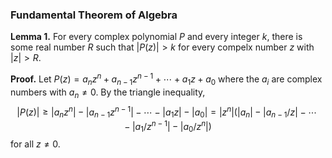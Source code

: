 
### Fundamental Theorem of Algebra

**Lemma 1.**
For every complex polynomial $P$ and every integer $k$, there is some real number $R$ such that $|P(z)| > k$ for every compelx number $z$ with $|z| > R$.

**Proof.**
Let $P(z) = a_n z^n + a_{n-1} z^{n-1} + \cdots + a_1 z + a_0$ where the $a_i$ are complex numbers with $a_n\neq 0$. By the triangle inequality,
$$|P(z)| \geq |a_n z^n| - |a_{n-1} z^{n-1}| - \cdots - |a_1 z| - |a_0| = |z^n|(|a_n| - |a_{n-1}/z| - \cdots - |a_1/z^{n-1}| - |a_0/z^n|)$$ for all $z\neq 0$.